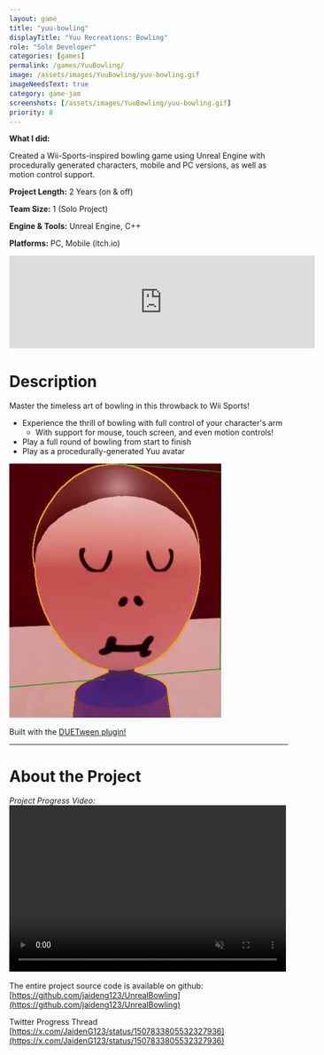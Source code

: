 ```yaml
---
layout: game
title: "yuu-bowling"
displayTitle: "Yuu Recreations: Bowling"
role: "Sole Developer"
categories: [games]
permalink: /games/YuuBowling/
image: /assets/images/YuuBowling/yuu-bowling.gif
imageNeedsText: true
category: game-jam
screenshots: [/assets/images/YuuBowling/yuu-bowling.gif]
priority: 8 
---
```

**What I did:** 

Created a Wii-Sports-inspired bowling game using Unreal Engine with procedurally generated characters, mobile and PC versions, as well as motion control support.

**Project Length:** 2 Years (on & off)

**Team Size:** 1 (Solo Project)

**Engine & Tools:** Unreal Engine, C++

**Platforms:** PC, Mobile (itch.io)
<!--more-->


<div class="itch-container">
<iframe frameborder="0" src="https://itch.io/embed/3194656?bg_color=e37c7c&amp;fg_color=322626&amp;link_color=f90606&amp;border_color=ce6d6d" width="552" height="167"><a href="https://jaideng123.itch.io/yuu-recreations-bowling">Yuu Recreations Bowling by Jaiden Gerig</a></iframe>
</div>

# Description

Master the timeless art of bowling in this throwback to Wii Sports!

* Experience the thrill of bowling with full control of your character's arm
  * With support for mouse, touch screen, and even motion controls!
* Play a full round of bowling from start to finish
* Play as a procedurally-generated Yuu avatar

![Another Gif of Gameplay](/assets/images/YuuBowling/yuu-bowling-yuu.gif)

Built with the [DUETween plugin!](/games/DUETween/)

---
# About the Project

*Project Progress Video:*
<video width="500" height="300" controls autoplay loop muted>
  <source src="/assets/images/YuuBowling/yuu-bowling-progress.mp4" type="video/mp4">
</video>

The entire project source code is available on github: [https://github.com/jaideng123/UnrealBowling](https://github.com/jaideng123/UnrealBowling)

Twitter Progress Thread [https://x.com/JaidenG123/status/1507833805532327936](https://x.com/JaidenG123/status/1507833805532327936)